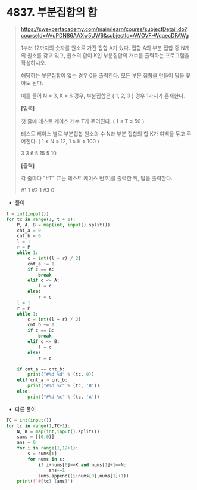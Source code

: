 # 4837. 부분집합의 합

> https://swexpertacademy.com/main/learn/course/subjectDetail.do?courseId=AVuPDN86AAXw5UW6&subjectId=AWOVF-WqqecDFAWg
>
> 1부터 12까지의 숫자를 원소로 가진 집합 A가 있다. 집합 A의 부분 집합 중 N개의 원소를 갖고 있고, 원소의 합이 K인 부분집합의 개수를 출력하는 프로그램을 작성하시오.
>
> 해당하는 부분집합이 없는 경우 0을 출력한다. 모든 부분 집합을 만들어 답을 찾아도 된다.
>  
>
> 예를 들어 N = 3, K = 6 경우, 부분집합은 { 1, 2, 3 } 경우 1가지가 존재한다.
>
>  
>  
>
> **[입력]**
>  
>
> 첫 줄에 테스트 케이스 개수 T가 주어진다. ( 1 ≤ T ≤ 50 )
>  
>
> 테스트 케이스 별로 부분집합 원소의 수 N과 부분 집합의 합 K가 여백을 두고 주어진다. ( 1 ≤ N ≤ 12, 1 ≤ K ≤ 100 )
>
> 3
> 3 6
> 5 15
> 5 10
>
>  
>
> **[출력]**
>  
>
> 각 줄마다 "#T" (T는 테스트 케이스 번호)를 출력한 뒤, 답을 출력한다.
>
> \#1 1
> \#2 1
> \#3 0

- 풀이

```python
t = int(input())
for tc in range(1, t + 1):
    P, A, B = map(int, input().split())
    cnt_a = 0
    cnt_b = 0
    l = 1
    r = P
    while 1:
        c = int((l + r) / 2)
        cnt_a += 1
        if c == A:
            break
        elif c <= A:
            l = c
        else:
            r = c
    l = 1
    r = P
    while 1:
        c = int((l + r) / 2)
        cnt_b += 1
        if c == B:
            break
        elif c <= B:
            l = c
        else:
            r = c

    if cnt_a == cnt_b:
        print("#%d %d" % (tc, 0))
    elif cnt_a > cnt_b:
        print("#%d %c" % (tc, 'B'))
    else:
        print("#%d %c" % (tc, 'A'))
```

- 다른 풀이

```python
TC = int(input())
for tc in range(1,TC+1):
    N, K = map(int,input().split())
    sums = [(0,0)]
    ans = 0
    for i in range(1,12+1):
        s = sums[:]
        for nums in s:
            if i+nums[0]==K and nums[1]+1==N:
                ans+=1
            sums.append((i+nums[0],nums[1]+1))
    print(f'#{tc} {ans}')
```